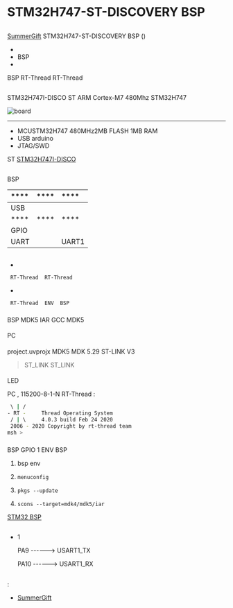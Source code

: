 # STM32H747-ST-DISCOVERY  BSP 

## 

 [SummerGift](https://github.com/SummerLife)  STM32H747-ST-DISCOVERY  BSP () 



- 
- BSP 
- 

 BSP RT-Thread  RT-Thread 

## 

STM32H747I-DISCO  ST  ARM Cortex-M7  480Mhz STM32H747 



![board](figures/board.png)

 **** 

- MCUSTM32H747 480MHz2MB FLASH 1MB RAM
- USB arduino 
-  JTAG/SWD

 ST  [STM32H747I-DISCO](https://www.st.com/content/st_com/en/products/evaluation-tools/product-evaluation-tools/mcu-mpu-eval-tools/stm32-mcu-mpu-eval-tools/stm32-discovery-kits/stm32h747i-disco.html)

## 

 BSP 

| ****      | **** | ****                              |
| :----------------- | :----------: | :------------------------------------- |
| USB         |          ||
| ****      | **** | ****                              |
| GPIO              |          | |
| UART              |          |   UART1                                  |


## 



- 

     RT-Thread  RT-Thread  

- 

     RT-Thread  ENV  BSP 


### 

 BSP  MDK5  IAR  GCC  MDK5 

#### 

 PC

#### 

 project.uvprojx  MDK5 MDK  5.29  ST-LINK V3

>  ST_LINK  ST_LINK 

#### 

LED 

 PC , 115200-8-1-N RT-Thread :

```bash
 \ | /
- RT -     Thread Operating System
 / | \     4.0.3 build Feb 24 2020
 2006 - 2020 Copyright by rt-thread team
msh >
```
### 

 BSP  GPIO   1  ENV  BSP 

1.  bsp  env 

2. `menuconfig`

3. `pkgs --update`

4. `scons --target=mdk4/mdk5/iar` 

 [STM32  BSP ](../docs/STM32BSP.md)

## 

-  1 

    PA9     ------> USART1_TX

    PA10   ------> USART1_RX 

## 

:

-  [SummerGift](https://github.com/SummerLife)